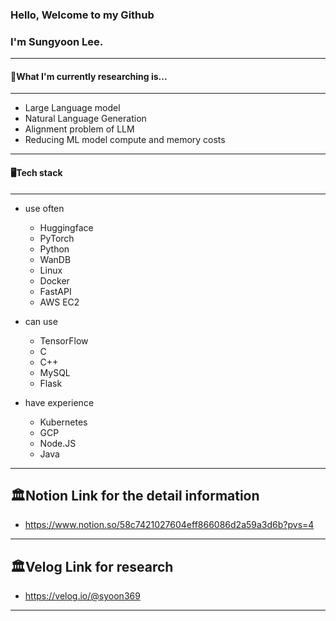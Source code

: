 ### Hello, Welcome to my Github
### I'm Sungyoon Lee.
---
#### 📖What I'm currently researching is...
---
- Large Language model
- Natural Language Generation
- Alignment problem of LLM
- Reducing ML model compute and memory costs
---
#### 🖥️Tech stack
---
- use often
	
    - Huggingface
    - PyTorch
    - Python
    - WanDB
    - Linux
    - Docker
    - FastAPI
    - AWS EC2
- can use
	
    - TensorFlow
    - C
    - C++
    - MySQL
    - Flask
- have experience
	
    - Kubernetes
    - GCP
    - Node.JS
    - Java
    
    

---
🏛️Notion Link for the detail information
---
- https://www.notion.so/58c7421027604eff866086d2a59a3d6b?pvs=4

---
🏛️Velog Link for research
---
- https://velog.io/@syoon369
---

<!--
**reesony/reesony** is a ✨ _special_ ✨ repository because its `README.md` (this file) appears on your GitHub profile.

Here are some ideas to get you started:

- 🔭 I’m currently working on ...

- 🌱 I’m currently learning ...
- 👯 I’m looking to collaborate on ...
- 🤔 I’m looking for help with ...
- 💬 Ask me about ...
- 📫 How to reach me: ...
- 😄 Pronouns: ...
- ⚡ Fun fact: ...
-->

